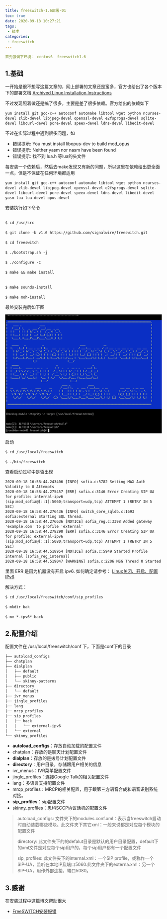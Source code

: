 ```yaml
---
title: freeswitch-1.6部署-01
toc: true
date: 2020-09-18 10:27:21
tags:
 - 技术
categories: 
 - freeswitch
---
```



```yaml
首先强调下环境： centos6  freeswitch1.6 
```

## 1.基础


一开始是很不想写这篇文章的，网上部署的文章还是蛮多，官方也给出了各个版本下的部署文档 [Archived Linux Installation Instructions](https://freeswitch.org/confluence/display/FREESWITCH/Archived+Linux+Installation+Instructions)

不过发现照着做还是搞了很多，主要是差了很多依赖。官方给出的依赖如下

```shell
yum install git gcc-c++ autoconf automake libtool wget python ncurses-devel zlib-devel libjpeg-devel openssl-devel e2fsprogs-devel sqlite-devel libcurl-devel pcre-devel speex-devel ldns-devel libedit-devel

```


不过在实际过程中遇到很多问题，如

- 错误提示: You must install libopus-dev to build mod_opus
- 错误提示: Neither yasm nor nasm have been found
- 错误提示:  找不到 lua.h 等lua的头文件


每安装一个依赖后，然后去make发现又有新的问题，所以这里在依赖给出更全面一点，但是不保证在任何环境都适用

```shell
yum install git gcc-c++ autoconf automake libtool wget python ncurses-devel zlib-devel libjpeg-devel openssl-devel e2fsprogs-devel sqlite-devel libcurl-devel pcre-devel speex-devel ldns-devel libedit-devel yasm lua lua-devel opus-devel
```


安装执行如下命令

```shell

$ cd /usr/src

$ git clone -b v1.6 https://github.com/signalwire/freeswitch.git

$ cd freeswitch

$ ./bootstrap.sh -j

$ ./configure -C

$ make && make install


$ make sounds-install

$ make moh-install

```

最终安装完后如下图

![](/images/freeswitch/install.png)


启动

```shell
$ cd /usr/local/freeswitch

$ ./bin/freeswitch

```

查看启动过程中是否出现 

```log
2020-09-18 16:58:44.243406 [INFO] sofia.c:5782 Setting MAX Auth Validity to 0 Attempts
2020-09-18 16:58:44.275457 [ERR] sofia.c:3146 Error Creating SIP UA for profile: internal-ipv6 (sip:mod_sofia@[::1]:5060;transport=udp,tcp) ATTEMPT 1 (RETRY IN 5 SEC)
2020-09-18 16:58:44.276436 [INFO] switch_core_sqldb.c:1693 sofia:external Starting SQL thread.
2020-09-18 16:58:44.276636 [NOTICE] sofia_reg.c:3398 Added gateway 'example.com' to profile 'external'
2020-09-18 16:58:44.278290 [ERR] sofia.c:3146 Error Creating SIP UA for profile: external-ipv6 (sip:mod_sofia@[::1]:5080;transport=udp,tcp) ATTEMPT 1 (RETRY IN 5 SEC)
2020-09-18 16:58:44.518954 [NOTICE] sofia.c:5949 Started Profile internal [sofia_reg_internal]
2020-09-18 16:58:44.519047 [WARNING] sofia.c:2206 MSG Thread 0 Started
```

里面 ERR 是因为机器没有开启 ipv6. 如何确定请参考： [Linux关闭、开启、配置IPv6](https://www.jianshu.com/p/bb951b2c76b6)

解决方式：

```shell
$ cd /usr/local/freeswitch/conf/sip_profiles

$ mkdir bak

$ mv *-ipv6* back

```


## 2.配置介绍

配置文件在 /usr/local/freeswitch/conf 下，下面是conf下的目录

```
├── autoload_configs
├── chatplan
├── dialplan
│   ├── default
│   ├── public
│   └── skinny-patterns
├── directory
│   └── default
├── ivr_menus
├── jingle_profiles
├── lang
├── mrcp_profiles
├── sip_profiles
│   ├── back
│   │   └── external-ipv6
│   └── external
└── skinny_profiles
```

- **autoload_configs**：存放自动加载的配置文件
- chatplan：存放的是聊天计划配置文件
- **dialplan**：存放的是拨号计划配置文件
- **directory**：用户目录，存储跟用户相关的信息
- ivr_menus：IVR菜单配置文件
- jingle_profiles：连接Google Talk的相关配置文件
- lang：多语言支持配置文件
- mrcp_profiles：MRCP的相关配置，用于跟第三方语音合成和语音识别系统对接。
- **sip_profiles**：sip配置文件
- skinny_profiles：思科SCCP协议话机的配置文件

> autoload_configs: 文件夹下的modules.conf.xml：表示当freeswitch启动时自动装载哪些模块。此文件夹下其它xml：一般来说都是对应每个模块的配置文件
> 
> directory: 此文件夹下的的defalut目录是默认的用户目录配置，default下的xml文件是对应每个sip用户的，每个sip用户都有一个配置文件
> 
> sip_profiles: 此文件夹下的internal.xml：一个SIP profile，或称作一个SIP-UA，监听在本地IP及端口5060.此文件夹下的externa.xml：另一个SIP-UA，用作外部连接，端口5080。




## 3.感谢

在安装过程中这篇博文帮助很大

- [FreeSWITCH安装报错](https://www.cnblogs.com/hezhixiong/p/4797511.html)
